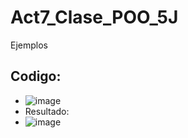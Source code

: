 # Act7_Clase_POO_5J
Ejemplos

## Codigo:
- ![image](https://github.com/user-attachments/assets/223ac929-a657-48ae-934c-b4c056664485)
- Resultado:
- ![image](https://github.com/user-attachments/assets/54ea2c37-18dc-49b5-be69-1dcea20007fc)
